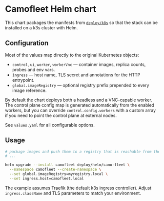 # Camofleet Helm chart

This chart packages the manifests from [`deploy/k8s`](../k8s) so that the stack can be installed on a
k3s cluster with Helm.

## Configuration

Most of the values map directly to the original Kubernetes objects:

- `control`, `ui`, `worker`, `workerVnc` — container images, replica counts, probes and env vars.
- `ingress` — host name, TLS secret and annotations for the HTTP entrypoint.
- `global.imageRegistry` — optional registry prefix prepended to every image reference.

By default the chart deploys both a headless and a VNC-capable worker. The control plane config map
is generated automatically from the enabled workers, but you can override `control.config.workers`
with a custom array if you need to point the control plane at external nodes.

See `values.yaml` for all configurable options.

## Usage

```sh
# package images and push them to a registry that is reachable from the cluster
# ...

helm upgrade --install camofleet deploy/helm/camo-fleet \
  --namespace camofleet --create-namespace \
  --set global.imageRegistry=myregistry.local \
  --set ingress.host=camofleet.local
```

The example assumes Traefik (the default k3s ingress controller). Adjust `ingress.className` and
TLS parameters to match your environment.
